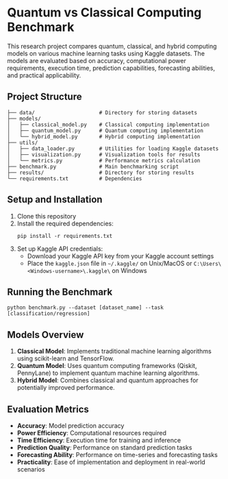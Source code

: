# Quantum vs Classical Computing Benchmark

This research project compares quantum, classical, and hybrid computing models on various machine learning tasks using Kaggle datasets. The models are evaluated based on accuracy, computational power requirements, execution time, prediction capabilities, forecasting abilities, and practical applicability.

## Project Structure

```
├── data/                     # Directory for storing datasets
├── models/
│   ├── classical_model.py    # Classical computing implementation
│   ├── quantum_model.py      # Quantum computing implementation
│   └── hybrid_model.py       # Hybrid computing implementation
├── utils/
│   ├── data_loader.py        # Utilities for loading Kaggle datasets
│   ├── visualization.py      # Visualization tools for results
│   └── metrics.py            # Performance metrics calculation
├── benchmark.py              # Main benchmarking script
├── results/                  # Directory for storing results
└── requirements.txt          # Dependencies
```

## Setup and Installation

1. Clone this repository
2. Install the required dependencies:
   ```
   pip install -r requirements.txt
   ```
3. Set up Kaggle API credentials:
   - Download your Kaggle API key from your Kaggle account settings
   - Place the `kaggle.json` file in `~/.kaggle/` on Unix/MacOS or `C:\Users\<Windows-username>\.kaggle\` on Windows

## Running the Benchmark

```
python benchmark.py --dataset [dataset_name] --task [classification/regression]
```

## Models Overview

1. **Classical Model**: Implements traditional machine learning algorithms using scikit-learn and TensorFlow.
2. **Quantum Model**: Uses quantum computing frameworks (Qiskit, PennyLane) to implement quantum machine learning algorithms.
3. **Hybrid Model**: Combines classical and quantum approaches for potentially improved performance.

## Evaluation Metrics

- **Accuracy**: Model prediction accuracy
- **Power Efficiency**: Computational resources required
- **Time Efficiency**: Execution time for training and inference
- **Prediction Quality**: Performance on standard prediction tasks
- **Forecasting Ability**: Performance on time-series and forecasting tasks
- **Practicality**: Ease of implementation and deployment in real-world scenarios
